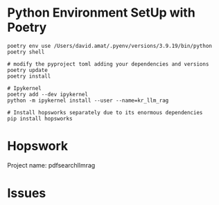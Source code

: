 # Python Environment SetUp with Poetry

```{bash}
poetry env use /Users/david.amat/.pyenv/versions/3.9.19/bin/python
poetry shell

# modify the pyproject toml adding your dependencies and versions
poetry update
poetry install

# Ipykernel
poetry add --dev ipykernel
python -m ipykernel install --user --name=kr_llm_rag

# Install hopsworks separately due to its enormous dependencies
pip install hopsworks
```

# Hopswork

Project name: pdfsearchllmrag
# Issues


```{bash}
```




```{bash}

```